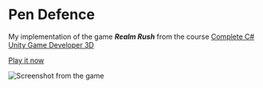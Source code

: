 # Pen Defence

My implementation of the game ***Realm Rush*** from the course [Complete C# Unity Game Developer 3D](https://www.udemy.com/course/unitycourse2/)

[Play it now](https://simmer.io/@AvielN/pendefence)

![Screenshot from the game](https://i.imgur.com/XK6lARW.png)
